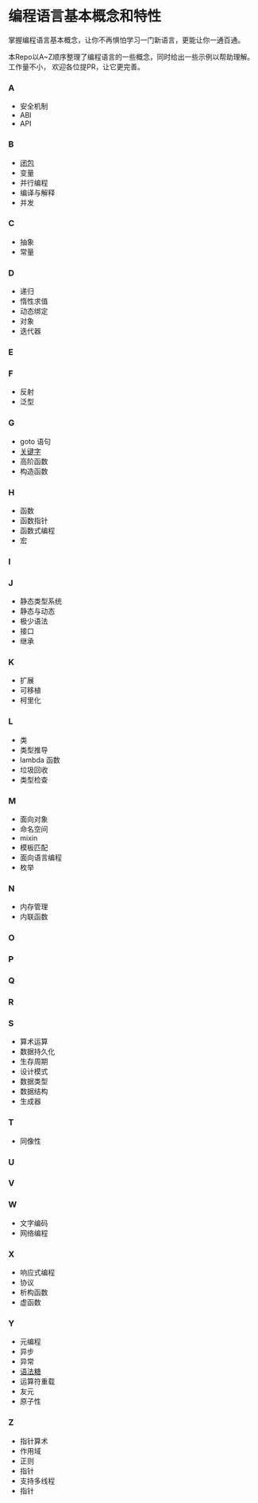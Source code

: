 # 编程语言基本概念和特性
掌握编程语言基本概念，让你不再惧怕学习一门新语言，更能让你一通百通。

本Repo以A~Z顺序整理了编程语言的一些概念，同时给出一些示例以帮助理解。工作量不小， 欢迎各位提PR，让它更完善。



### A

- 安全机制
- ABI
- API

### B

- [闭包](./doc/B/闭包.md)
- 变量
- 并行编程
- 编译与解释
- 并发

### C

- 抽象
- 常量

### D

- 递归
- 惰性求值
- 动态绑定
- 对象
- 迭代器

### E

### F

- 反射
- 泛型

### G

- goto 语句
- [关键字](./doc/G/关键字.md)
- 高阶函数
- 构造函数

### H

- 函数
- 函数指针
- 函数式编程
- 宏

### I

### J

- 静态类型系统
- 静态与动态
- 极少语法
- 接口
- 继承

### K

- 扩展
- 可移植
- 柯里化

### L

- 类
- 类型推导
- lambda 函数
- 垃圾回收
- 类型检查

### M

- 面向对象
- 命名空间
- mixin
- 模板匹配
- 面向语言编程
- 枚举

### N

- 内存管理
- 内联函数

### O

### P

### Q

### R

### S

- 算术运算
- 数据持久化
- 生存周期
- 设计模式
- 数据类型
- 数据结构
- 生成器

### T

- 同像性

### U

### V

### W

- 文字编码
- 网络编程

### X

- 响应式编程
- 协议
- 析构函数
- 虚函数

### Y

- 元编程
- 异步
- 异常
- [语法糖](./doc/Y/语法糖.md)
- 运算符重载
- 友元
- 原子性

### Z

- 指针算术
- 作用域
- 正则
- 指针
- 支持多线程
- 指针




